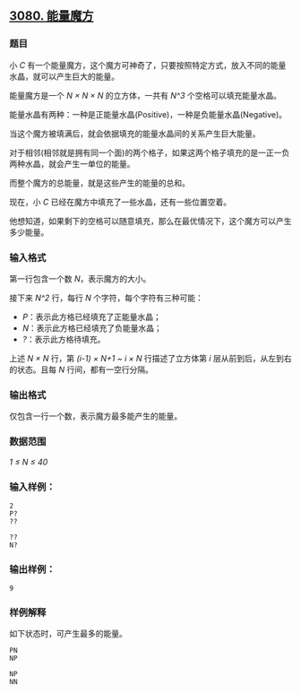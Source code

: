 ## [3080. 能量魔方](https://www.acwing.com/problem/content/3083/)

### 题目

小 *C* 有一个能量魔方，这个魔方可神奇了，只要按照特定方式，放入不同的能量水晶，就可以产生巨大的能量。

能量魔方是一个 *N × N × N* 的立方体，一共有 *N^3* 个空格可以填充能量水晶。

能量水晶有两种：一种是正能量水晶(Positive)，一种是负能量水晶(Negative)。

当这个魔方被填满后，就会依据填充的能量水晶间的关系产生巨大能量。

对于相邻(相邻就是拥有同一个面)的两个格子，如果这两个格子填充的是一正一负两种水晶，就会产生一单位的能量。

而整个魔方的总能量，就是这些产生的能量的总和。

现在，小 *C* 已经在魔方中填充了一些水晶，还有一些位置空着。

他想知道，如果剩下的空格可以随意填充，那么在最优情况下，这个魔方可以产生多少能量。

### 输入格式

第一行包含一个数 *N*，表示魔方的大小。

接下来 *N^2* 行，每行 *N* 个字符，每个字符有三种可能：

- *P*：表示此方格已经填充了正能量水晶；
- *N*：表示此方格已经填充了负能量水晶；
- *?*：表示此方格待填充。

上述 *N × N* 行，第 *(i-1) × N+1 ~ i × N* 行描述了立方体第 *i* 层从前到后，从左到右的状态。且每 *N* 行间，都有一空行分隔。

### 输出格式

仅包含一行一个数，表示魔方最多能产生的能量。

### 数据范围

*1 ≤ N ≤ 40*

### 输入样例：

```
2
P?
??

??
N?
```

### 输出样例：

```
9
```

### 样例解释

如下状态时，可产生最多的能量。

```
PN
NP

NP
NN
```
